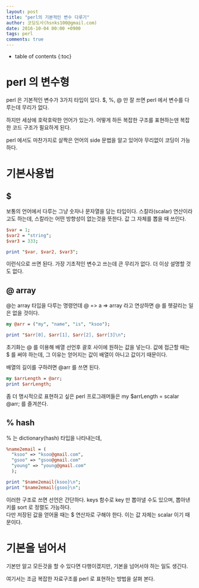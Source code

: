 ```yaml
---
layout: post
title: "perl의 기본적인 변수 다루기"
author: 코딩도사(hsnks100@gmail.com)
date: 2016-10-04 00:00 +0900
tags: perl
comments: true
---
```

* table of contents
{:toc}


# perl 의 변수형

perl 은 기본적인 변수가 3가지 타입이 있다. $, %, @ 만 잘 쓰면 perl 에서 변수를 다루는데 무리가 없다. 

하지만 세상에 호락호락한 언어가 있는가. 어떻게 하든 복잡한 구조를 표현하는덴 복잡한 코드 구조가 필요하게 된다.

perl 에서도 마찬가지로 살짝은 언어의 side 문법을 알고 있어야 무리없이 코딩이 가능하다.

# 기본사용법
## $
보통의 언어에서 다루는 그냥 숫자나 문자열을 담는 타입이다. 스칼라(scalar) 연산이라고도 하는데, 스칼라는 어떤 방향성이 없는것을 뜻한다. 값 그 자체를 뽑을 때 쓰인다.

``` perl
$var = 1;
$var2 = "string";
$var3 = 333;

print "$var, $var2, $var3"; 

```
이런식으로 쓰면 된다. 가장 기초적인 변수고 쓰는데 큰 무리가 없다. 더 이상 설명할 것도 없다.


## @ array
@는 array 타입을 다루는 명령언데 @ => a => array 라고 연상하면 @ 를 헷갈리는 일은 없을 것이다. 

``` perl
my @arr = ("my", "name", "is", "ksoo"); 

print "$arr[0], $arr[1], $arr[2], $arr[3]\n"; 
```

초기화는 @ 를 이용해 배열 선언후 괄호 사이에 원하는 값을 넣는다. 값에 접근할 때는 $ 를 써야 하는데, 그 이유는 얻어지는 값이 배열이 아니고 값이기 때문이다.

배열의 길이를 구하려면 @arr 를 쓰면 된다.

``` perl
my $arrLength = @arr;
print $arrLength;
```

좀 더 명시적으로 표현하고 싶은 perl 프로그래머들은 my $arrLength = scalar @arr; 를 즐겨쓴다.  

## % hash
% 는 dictionary(hash) 타입을 나타내는데, 

``` perl
%name2email = (
  "ksoo" => "ksoo@gmail.com",
  "gsoo" => "gsoo@gmail.com"
  "young" => "young@gmail.com"
  );

print "$name2email{ksoo}\n";
print "$name2email{gsoo}\n";
```

이러한 구조로 쓰면 선언은 간단하다.
keys 함수로 key 만 뽑아낼 수도 있으며, 뽑아낸 키를 sort 로 정렬도 가능하다.  
다만 저장된 값을 얻어올 때는 $ 연산자로 구해야 한다. 이는 값 자체는 scalar 이기 때문이다.


# 기본을 넘어서
기본만 알고 모든것을 할 수 있다면 다행이겠지만, 기본을 넘어서야 하는 일도 생긴다. 

여기서는 조금 복잡한 자료구조를 perl 로 표현하는 방법을 살펴 본다.


